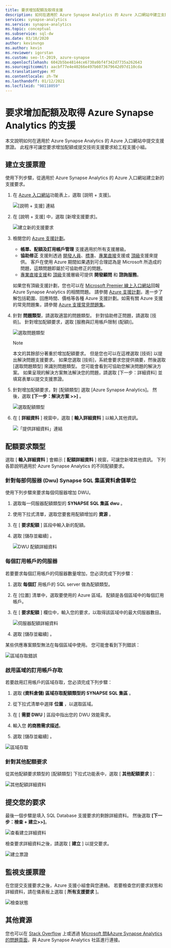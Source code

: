 ```yaml
---
title: 要求增加配額及取得支援
description: 如何在適用於 Azure Synapse Analytics 的 Azure 入口網站中建立支援要求。 要求增加配額或取得問題解決方式支援。
services: synapse-analytics
ms.service: synapse-analytics
ms.topic: conceptual
ms.subservice: sql-dw
ms.date: 03/10/2020
author: kevinvngo
ms.author: kevin
ms.reviewer: igorstan
ms.custom: seo-lt-2019, azure-synapse
ms.openlocfilehash: 6042b5be48144ce6730a9bf4f342d7735a262643
ms.sourcegitcommit: aacbf77e4e40266e497b6073679642d97d110cda
ms.translationtype: MT
ms.contentlocale: zh-TW
ms.lasthandoff: 01/12/2021
ms.locfileid: "98118059"
---
```

# <a name="request-quota-increases-and-get-support-for-azure-synapse-analytics"></a>要求增加配額及取得 Azure Synapse Analytics 的支援

本文說明如何在適用於 Azure Synapse Analytics 的 Azure 入口網站中提交支援票證。 此程序可讓您要求增加配額或提交技術支援要求給工程支援小組。

## <a name="create-a-support-ticket"></a>建立支援票證

使用下列步驟，從適用於 Azure Synapse Analytics 的 Azure 入口網站建立新的支援要求。

1. 在 [Azure 入口網站](https://portal.azure.com)功能表上，選取 [説明 + 支援]。

   ![[説明 + 支援] 連結](./media/sql-data-warehouse-get-started-create-support-ticket/help-plus-support.png)


1. 在 [說明 + 支援] 中，選取 [新增支援要求]。

    ![建立新的支援要求](./media/sql-data-warehouse-get-started-create-support-ticket/new-support-request.png)

1. 檢閱您的 [Azure 支援計劃](https://azure.microsoft.com/support/plans/?WT.mc_id=Support_Plan_510979/)。

   * **帳單、配額及訂用帳戶管理** 支援適用於所有支援層級。
   * **協助修正** 支援則透過 [開發人員](https://azure.microsoft.com/support/plans/developer/)、[標準](https://azure.microsoft.com/support/plans/standard/)、[專業直接](https://azure.microsoft.com/support/plans/prodirect/)支援或 [頂級](https://azure.microsoft.com/support/plans/premier/)支援來提供。 客戶在使用 Azure 期間如果遇到可合理認為是 Microsoft 所造成的問題，這類問題即屬於可協助修正的問題。
   * [專業直接支援](https://azure.microsoft.com/support/plans/prodirect/)和 [頂級](https://azure.microsoft.com/support/plans/premier/)支援層級可提供 **開發顧問** 和 **諮詢服務**。

   如果您有頂級支援計劃，您也可以在 [Microsoft Premier 線上入口網站](https://premier.microsoft.com/)回報 Azure Synapse Analytics 的相關問題。 請參閱 [Azure 支援計劃](https://azure.microsoft.com/support/plans/?WT.mc_id=Support_Plan_510979/)，進一步了解包括範圍、回應時間、價格等各種 Azure 支援計劃。如需有關 Azure 支援的常見問題集，請參閱 [Azure 支援常見問題集](https://azure.microsoft.com/support/faq/)。

1. 針對 **問題類型**，請選取適當的問題類型。 針對協助修正問題，請選取 [技術]。 針對增加配額要求，選取 [服務與訂用帳戶限制 (配額)]。

   ![選取問題類型](./media/sql-data-warehouse-get-started-create-support-ticket/select-quota-issue-type.png)  

   > [!NOTE]
   > 本文的其餘部分著重於增加配額要求。 但是您也可以在這裡選取 [技術] 以提出解決問題支援要求。 如果您選取 [技術]，系統會要求您提供摘要，然後選取 [選取問題類型] 來識別問題類型。 您可能會看到可協助您解決問題的解決方案。 如果呈現的解決方案無法解決您的問題，請選取 [下一步：詳細資料] 並填寫表單以提交支援票證。

1. 針對增加配額要求，對 [配額類型] 選取 [Azure Synapse Analytics]。 然後，選取 **[下一步：解決方案 >>]** 。

   ![選取配額類型](./media/sql-data-warehouse-get-started-create-support-ticket/select-quota-type.png)

1. 在 [ **詳細資料** ] 視窗中，選取 [ **輸入詳細資料** ] 以輸入其他資訊。

   ![「提供詳細資料」連結](./media/sql-data-warehouse-get-started-create-support-ticket/provide-details-link.png)

## <a name="quota-request-types"></a>配額要求類型

選取 [ **輸入詳細資料** ] 會顯示 [ **配額詳細資料** ] 視窗，可讓您新增其他資訊。 下列各節說明適用於 Azure Synapse Analytics 的不同配額要求。

### <a name="synapse-sql-pool-data-warehouse-units-dwus-per-server"></a>針對每部伺服器 (Dwu) Synapse SQL 集區資料倉儲單位

使用下列步驟來要求每個伺服器增加 DWU。

1. 選取每一伺服器配額類型的 **SYNAPSE SQL 集區 dwu** 。

1. 使用下拉式清單，選取您要套用配額增加的 **資源** 。

1. 在 [ **要求配額** ] 區段中輸入新的配額。

1. 選取 [儲存並繼續]  。

   ![DWU 配額詳細資料](./media/sql-data-warehouse-get-started-create-support-ticket/quota-details-dwus.png)


### <a name="servers-per-subscription"></a>每個訂用帳戶的伺服器

若要要求每個訂用帳戶的伺服器數量增加，您必須完成下列步驟：

1. 選取 **每個訂** 用帳戶的 SQL server 做為配額類型。

1. 在 [位置] 清單中，選取要使用的 Azure 區域。 配額是各個區域中的每個訂用帳戶。

1. 在 [ **要求配額** ] 欄位中，輸入您的要求，以取得該區域中的最大伺服器數目。

   ![伺服器配額詳細資料](./media/sql-data-warehouse-get-started-create-support-ticket/quota-details-servers.png)



1. 選取 [儲存並繼續]  。

某些供應專案類型無法在每個區域中使用。 您可能會看到下列錯誤：

![區域存取錯誤](./media/sql-data-warehouse-get-started-create-support-ticket/region-access-error.png)

### <a name="enable-subscription-access-to-a-region"></a>啟用區域的訂用帳戶存取

若要啟用訂用帳戶的區域存取，您必須完成下列步驟：  

1. 選取 **(資料倉儲) 區域存取配額類型的 SYNAPSE SQL 集區** 。

1. 從下拉式清單中選擇 **位置** ，以選取區域。

1. 在 [ **需要 DWU** ] 區段中指出您的 DWU 效能需求。

1. 輸入您 **的商務需求描述**。 

1. 選取 [儲存並繼續]  。

![區域存取](./media/sql-data-warehouse-get-started-create-support-ticket/quota-details-region.png)


### <a name="for-other-quota-requests"></a>針對其他配額要求

從其他配額要求類型的 [配額類型] 下拉式功能表中，選取 [ **其他配額要求** ]：

![其他配額詳細資料](./media/sql-data-warehouse-get-started-create-support-ticket/quota-details-whitelisting.png)

## <a name="submit-your-request"></a>提交您的要求

最後一個步驟是填入 SQL Database 支援要求的剩餘詳細資料。 然後選取 **[下一步：檢查 + 建立>>]**。

![查看建立詳細資料](./media/sql-data-warehouse-get-started-create-support-ticket/review-create-details.png)

檢查要求詳細資料之後，請選取 [ **建立** ] 以提交要求。

![建立票證](./media/sql-data-warehouse-get-started-create-support-ticket/create-ticket.png)

## <a name="monitor-a-support-ticket"></a>監視支援票證

在您提交支援要求之後，Azure 支援小組會與您連絡。 若要檢查您的要求狀態和詳細資料，請在儀表板上選取 [ **所有支援要求** ]。

![檢查狀態](./media/sql-data-warehouse-get-started-create-support-ticket/monitor-ticket.png)

## <a name="other-resources"></a>其他資源

您也可以在 [Stack Overflow](https://stackoverflow.com/questions/tagged/azure-synapse+or+azure-sql-data-warehouse) 上或透過 [Microsoft 問&Azure Synapse Analytics 的問題頁面](/answers/topics/azure-synapse-analytics.html)，與 Azure Synapse Analytics 社區進行連接。